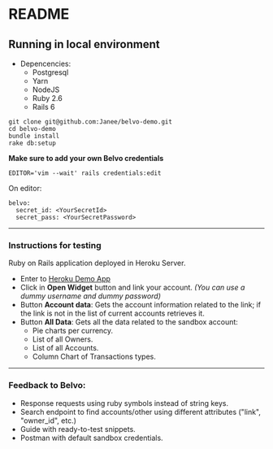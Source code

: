 # README

## Running in local environment
* Depencencies:
  * Postgresql
  * Yarn
  * NodeJS
  * Ruby 2.6
  * Rails 6

```
git clone git@github.com:Janee/belvo-demo.git
cd belvo-demo
bundle install
rake db:setup
```

**Make sure to add your own Belvo credentials**
```
EDITOR='vim --wait' rails credentials:edit
```

On editor:
```
belvo:
  secret_id: <YourSecretId>
  secret_pass: <YourSecretPassword>
```

___

### Instructions for testing
Ruby on Rails application deployed in Heroku Server.

* Enter to [Heroku Demo App](https://desolate-crag-63710.herokuapp.com/)
* Click in **Open Widget** button and link your account.
  _(You can use a dummy username and dummy password)_
* Button **Account data**: Gets the account information related to the link; if the link is not in the list of current accounts retrieves it.
* Button **All Data**: Gets all the data related to the sandbox account:
  * Pie charts per currency.
  * List of all Owners.
  * List of all Accounts.
  * Column Chart of Transactions types.

___

### Feedback to Belvo:

* Response requests using ruby symbols instead of string keys.
* Search endpoint to find accounts/other using different attributes ("link", "owner_id", etc.)
* Guide with ready-to-test snippets.
* Postman with default sandbox credentials.
